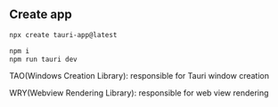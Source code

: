 ## Create app

```sh
npx create tauri-app@latest

npm i
npm run tauri dev
```

TAO(Windows Creation Library): responsible for Tauri window creation

WRY(Webview Rendering Library): responsible for web view rendering
